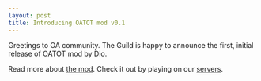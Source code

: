 ```yaml
---
layout: post
title: Introducing OATOT mod v0.1
---
```


Greetings to OA community.
The Guild is happy to announce the first, initial release
of OATOT mod by Dio.

Read more about [the mod](/oatot).
Check it out by playing on our [servers](/servers).
